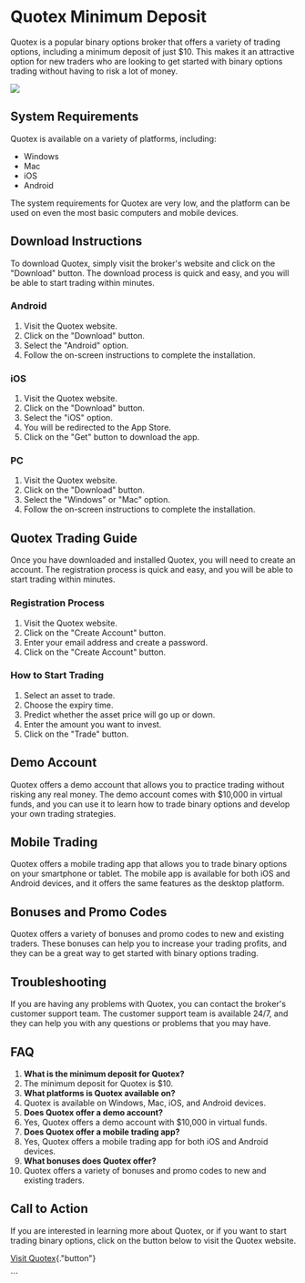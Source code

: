 # Quotex Minimum Deposit

Quotex is a popular binary options broker that offers a variety of
trading options, including a minimum deposit of just \$10. This makes it
an attractive option for new traders who are looking to get started with
binary options trading without having to risk a lot of money.

[![](https://static.quotex.io/files/4_en/300_250.jpg)](https://traff.sbs/brokerqxlid)

## System Requirements

Quotex is available on a variety of platforms, including:

-   Windows
-   Mac
-   iOS
-   Android

The system requirements for Quotex are very low, and the platform can be
used on even the most basic computers and mobile devices.

## Download Instructions

To download Quotex, simply visit the broker\'s website and click on the
"Download" button. The download process is quick and easy, and you
will be able to start trading within minutes.

### Android

1.  Visit the Quotex website.
2.  Click on the "Download" button.
3.  Select the "Android" option.
4.  Follow the on-screen instructions to complete the installation.

### iOS

1.  Visit the Quotex website.
2.  Click on the "Download" button.
3.  Select the "iOS" option.
4.  You will be redirected to the App Store.
5.  Click on the "Get" button to download the app.

### PC

1.  Visit the Quotex website.
2.  Click on the "Download" button.
3.  Select the "Windows" or "Mac" option.
4.  Follow the on-screen instructions to complete the installation.

## Quotex Trading Guide

Once you have downloaded and installed Quotex, you will need to create
an account. The registration process is quick and easy, and you will be
able to start trading within minutes.

### Registration Process

1.  Visit the Quotex website.
2.  Click on the "Create Account" button.
3.  Enter your email address and create a password.
4.  Click on the "Create Account" button.

### How to Start Trading

1.  Select an asset to trade.
2.  Choose the expiry time.
3.  Predict whether the asset price will go up or down.
4.  Enter the amount you want to invest.
5.  Click on the "Trade" button.

## Demo Account

Quotex offers a demo account that allows you to practice trading without
risking any real money. The demo account comes with \$10,000 in virtual
funds, and you can use it to learn how to trade binary options and
develop your own trading strategies.

## Mobile Trading

Quotex offers a mobile trading app that allows you to trade binary
options on your smartphone or tablet. The mobile app is available for
both iOS and Android devices, and it offers the same features as the
desktop platform.

## Bonuses and Promo Codes

Quotex offers a variety of bonuses and promo codes to new and existing
traders. These bonuses can help you to increase your trading profits,
and they can be a great way to get started with binary options trading.

## Troubleshooting

If you are having any problems with Quotex, you can contact the
broker\'s customer support team. The customer support team is available
24/7, and they can help you with any questions or problems that you may
have.

## FAQ

1.  **What is the minimum deposit for Quotex?**
2.  The minimum deposit for Quotex is \$10.
3.  **What platforms is Quotex available on?**
4.  Quotex is available on Windows, Mac, iOS, and Android devices.
5.  **Does Quotex offer a demo account?**
6.  Yes, Quotex offers a demo account with \$10,000 in virtual funds.
7.  **Does Quotex offer a mobile trading app?**
8.  Yes, Quotex offers a mobile trading app for both iOS and Android
    devices.
9.  **What bonuses does Quotex offer?**
10. Quotex offers a variety of bonuses and promo codes to new and
    existing traders.

## Call to Action

If you are interested in learning more about Quotex, or if you want to
start trading binary options, click on the button below to visit the
Quotex website.

[Visit Quotex](\%22https://traff.sbs/brokerqxlid\%22){."button"}

\`\`\`

